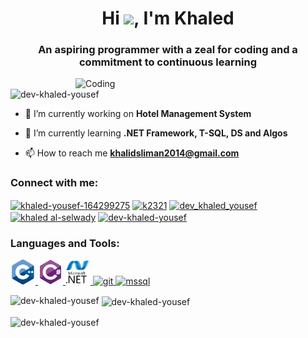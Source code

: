 <h1 align="center">Hi <img src="https://raw.githubusercontent.com/nixin72/nixin72/master/wave.gif" width="45px">, I'm Khaled</h1>
<h3 align="center">An aspiring programmer with a zeal for coding and a commitment to continuous learning</h3>
<img align="right" alt="Coding" width="400" src="https://user-images.githubusercontent.com/75851313/151668395-5591532b-28da-46a6-9476-7c9694bcb60e.gif">

<p align="left"> <img src="https://komarev.com/ghpvc/?username=dev-khaled-yousef&label=Profile%20views&color=0e75b6&style=flat" alt="dev-khaled-yousef" /> </p>

- 🔭 I’m currently working on **Hotel Management System**

- 🌱 I’m currently learning **.NET Framework, T-SQL, DS and Algos**

- 📫 How to reach me **khalidsliman2014@gmail.com**

<h3 align="left">Connect with me:</h3>
<p align="left">
<a href="https://linkedin.com/in/khaled-yousef-164299275" target="blank"><img align="center" src="https://raw.githubusercontent.com/rahuldkjain/github-profile-readme-generator/master/src/images/icons/Social/linked-in-alt.svg" alt="khaled-yousef-164299275" height="30" width="40" /></a>
<a href="https://fb.com/k2321" target="blank"><img align="center" src="https://raw.githubusercontent.com/rahuldkjain/github-profile-readme-generator/master/src/images/icons/Social/facebook.svg" alt="k2321" height="30" width="40" /></a>
<a href="https://instagram.com/dev_khaled_yousef" target="blank"><img align="center" src="https://raw.githubusercontent.com/rahuldkjain/github-profile-readme-generator/master/src/images/icons/Social/instagram.svg" alt="dev_khaled_yousef" height="30" width="40" /></a>
<a href="https://www.youtube.com/channel/UCs_9r81mTatSqiLXbDx317Q" target="blank"><img align="center" src="https://raw.githubusercontent.com/rahuldkjain/github-profile-readme-generator/master/src/images/icons/Social/youtube.svg" alt="khaled al-selwady" height="30" width="40" /></a>
<a href="https://www.leetcode.com/dev-khaled-yousef" target="blank"><img align="center" src="https://raw.githubusercontent.com/rahuldkjain/github-profile-readme-generator/master/src/images/icons/Social/leet-code.svg" alt="dev-khaled-yousef" height="30" width="40" /></a>
</p>

<h3 align="left">Languages and Tools:</h3>
<p align="left"> <a href="https://www.w3schools.com/cpp/" target="_blank" rel="noreferrer"> <img src="https://raw.githubusercontent.com/devicons/devicon/master/icons/cplusplus/cplusplus-original.svg" alt="cplusplus" width="40" height="40"/> </a> <a href="https://www.w3schools.com/cs/" target="_blank" rel="noreferrer"> <img src="https://raw.githubusercontent.com/devicons/devicon/master/icons/csharp/csharp-original.svg" alt="csharp" width="40" height="40"/> </a> <a href="https://dotnet.microsoft.com/" target="_blank" rel="noreferrer"> <img src="https://raw.githubusercontent.com/devicons/devicon/master/icons/dot-net/dot-net-original-wordmark.svg" alt="dotnet" width="40" height="40"/> </a> <a href="https://git-scm.com/" target="_blank" rel="noreferrer"> <img src="https://www.vectorlogo.zone/logos/git-scm/git-scm-icon.svg" alt="git" width="40" height="40"/> </a> <a href="https://www.microsoft.com/en-us/sql-server" target="_blank" rel="noreferrer"> <img src="https://www.svgrepo.com/show/303229/microsoft-sql-server-logo.svg" alt="mssql" width="40" height="40"/> </a> </p>

<p><img align="left" src="https://github-readme-stats.vercel.app/api/top-langs?username=dev-khaled-yousef&show_icons=true&locale=en&layout=compact" alt="dev-khaled-yousef" /></p>

<p>&nbsp;<img align="center" src="https://github-readme-stats.vercel.app/api?username=dev-khaled-yousef&show_icons=true&locale=en" alt="dev-khaled-yousef" /></p>

<p><img align="center" src="https://github-readme-streak-stats.herokuapp.com/?user=dev-khaled-yousef&" alt="dev-khaled-yousef" /></p>
